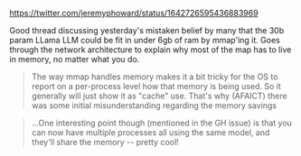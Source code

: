 https://twitter.com/jeremyphoward/status/1642726595436883969

Good thread discussing yesterday's mistaken belief by many that the 30b param LLama LLM could be fit in under 6gb of ram by mmap'ing it. Goes through the network architecture to explain why most of the map has to live in memory, no matter what you do.

> The way mmap handles memory makes it a bit tricky for the OS to report on a per-process level how that memory is being used. So it generally will just show it as "cache" use. That's why (AFAICT) there was some initial misunderstanding regarding the memory savings

> ...One interesting point though (mentioned in the GH issue) is that you can now have multiple processes all using the same model, and they'll share the memory -- pretty cool!